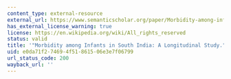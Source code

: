 ```yaml
---
content_type: external-resource
external_url: https://www.semanticscholar.org/paper/Morbidity-among-infants-in-South-India%3A-A-study-Joseph-Subba/c82bcb569742af01007752c643f1a02dcd1874bd
has_external_license_warning: true
license: https://en.wikipedia.org/wiki/All_rights_reserved
status: valid
title: '"Morbidity among Infants in South India: A Longitudinal Study." (PDF)'
uid: e0da71f2-7469-4f51-8615-06e3e7f06799
url_status_code: 200
wayback_url: ''
---
```


